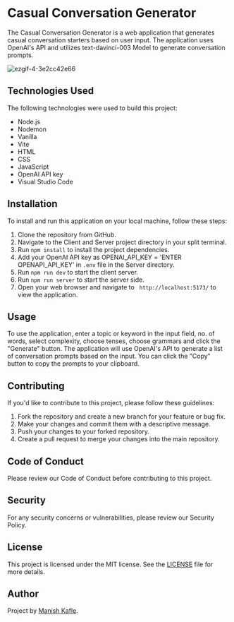 # Casual Conversation Generator

The Casual Conversation Generator is a web application that generates casual conversation starters based on user input. The application uses OpenAI's API and utilizes text-davinci-003 Model to generate conversation prompts.

![ezgif-4-3e2cc42e66](https://user-images.githubusercontent.com/22991408/229435546-f1b89605-3c08-4a9e-aad9-2efddcb0fe46.gif)

## Technologies Used

The following technologies were used to build this project:

- Node.js
- Nodemon
- Vanilla
- Vite
- HTML
- CSS
- JavaScript
- OpenAI API key
- Visual Studio Code

## Installation

To install and run this application on your local machine, follow these steps:

1. Clone the repository from GitHub.
2. Navigate to the Client and Server project directory in your split terminal.
3. Run `npm install` to install the project dependencies.
4. Add your OpenAI API key as OPENAI_API_KEY = 'ENTER OPENAPI_API_KEY' in `.env` file in the Server directory.
5. Run `npm run dev` to start the client server.
6. Run `npm run server` to start the server side.
6. Open your web browser and navigate to ` http://localhost:5173/` to view the application.

## Usage

To use the application, enter a topic or keyword in the input field, no. of words, select complexity, choose tenses, choose grammars and click the "Generate" button. 
The application will use OpenAI's API to generate a list of conversation prompts based on the input. 
You can click the "Copy" button to copy the prompts to your clipboard.

## Contributing

If you'd like to contribute to this project, please follow these guidelines:

1. Fork the repository and create a new branch for your feature or bug fix.
2. Make your changes and commit them with a descriptive message.
3. Push your changes to your forked repository.
4. Create a pull request to merge your changes into the main repository.

## Code of Conduct

Please review our Code of Conduct before contributing to this project.

## Security

For any security concerns or vulnerabilities, please review our Security Policy.


## License

This project is licensed under the MIT license. See the [LICENSE](LICENSE) file for more details.

## Author
Project by [Manish Kafle](https://github.com/k4fledmanish).
